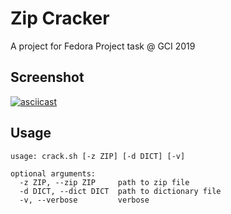 # Zip Cracker

A project for Fedora Project task @ GCI 2019

## Screenshot

[![asciicast](https://asciinema.org/a/286756.png)](https://asciinema.org/a/286756)

## Usage

```text
usage: crack.sh [-z ZIP] [-d DICT] [-v]

optional arguments:
  -z ZIP, --zip ZIP     path to zip file
  -d DICT, --dict DICT  path to dictionary file
  -v, --verbose         verbose
```
